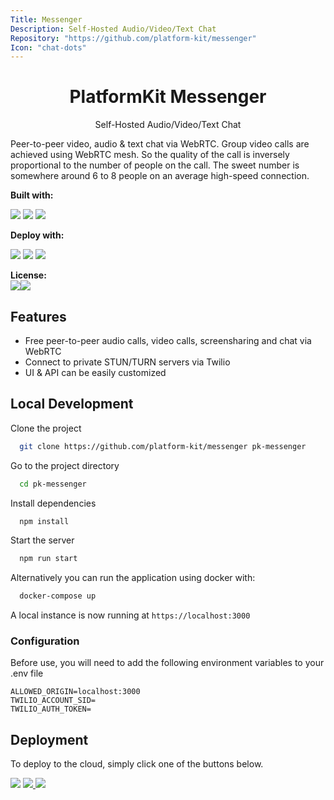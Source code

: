 ```yaml
---
Title: Messenger
Description: Self-Hosted Audio/Video/Text Chat
Repository: "https://github.com/platform-kit/messenger"
Icon: "chat-dots"
---
```

<h1 align="center">PlatformKit Messenger</h1>

<p align="center">
Self-Hosted Audio/Video/Text Chat
</p>

<p>Peer-to-peer video, audio & text chat via WebRTC. Group video calls are achieved using WebRTC mesh. So the quality of the call is inversely proportional to the number of people on the call. The sweet number is somewhere around 6 to 8 people on an average high-speed connection.</p>

**Built with:** <br>

<p float="left">
<img src="https://img.shields.io/badge/Node.js-ebf5fb?style=for-the-badge&logo=nodedotjs"/>
<img src="https://img.shields.io/badge/Express.js-ebf5fb?style=for-the-badge&logo=express&logoColor=000" />
<img src="https://img.shields.io/badge/Vue.js-ebf5fb?style=for-the-badge&logo=vuedotjs" />
</p>

**Deploy with:** <br> 
<p float="left">
<img src="https://img.shields.io/badge/Heroku-430098?style=for-the-badge&logo=heroku&logoColor=white"/> <img src="https://img.shields.io/badge/Digital_Ocean-0080FF?style=for-the-badge&logo=DigitalOcean&logoColor=white" /> <img src="https://img.shields.io/badge/Render-46E3B7?style=for-the-badge&logo=Render&logoColor=white"/> 
</p>

**License:** <br> <img src="https://img.shields.io/badge/License-000000?style=for-the-badge"/><img src="https://img.shields.io/badge/MIT-222?style=for-the-badge&logoColor=white"/>

## Features

- Free peer-to-peer audio calls, video calls, screensharing and chat via WebRTC
- Connect to private STUN/TURN servers via Twilio
- UI & API can be easily customized

## Local Development

Clone the project

```bash
  git clone https://github.com/platform-kit/messenger pk-messenger
```

Go to the project directory

```bash
  cd pk-messenger
```

Install dependencies

```bash
  npm install 
```

Start the server

```bash
  npm run start
```

Alternatively you can run the application using docker with: 

```bash
  docker-compose up
```

A local instance is now running at `https://localhost:3000`

### Configuration

Before use, you will need to add the following environment variables to your .env file

```env
ALLOWED_ORIGIN=localhost:3000
TWILIO_ACCOUNT_SID=
TWILIO_AUTH_TOKEN=
```

## Deployment

To deploy to the cloud, simply click one of the buttons below.

<a href="https://heroku.com/deploy?template=https://github.com/platform-kit/messenger" target="_blank"><img src="https://img.shields.io/badge/Deploy%20to%20Heroku→-430098?style=for-the-badge&logo=heroku&logoColor=white"/></a> <a href="https://cloud.digitalocean.com/apps/new?repo=https://github.com/platform-kit/messenger/tree/main" target="_blank"><img src="https://img.shields.io/badge/Deploy%20to%20Digital_Ocean→-0080FF?style=for-the-badge&logo=DigitalOcean&logoColor=white" /> </a> <a href="https://render.com/deploy?repo=https://github.com/platform-kit/messenger" target="_blank"> <img src="https://img.shields.io/badge/Deploy%20to%20Render→-46E3B7?style=for-the-badge&logo=Render&logoColor=fff"/> </a> 